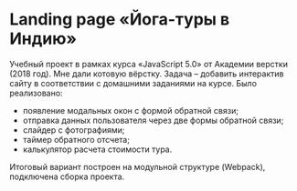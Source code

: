 # Landing page «Йога-туры в Индию»

Учебный проект в рамках курса «JavaScript 5.0» от Академии верстки (2018 год). Мне дали котовую вёрстку. Задача – добавить интерактив сайту в соответствии с домашними заданиями на курсе. Было реализовано:

-	появление модальных окон с формой обратной связи;
-	отправка данных пользователя через две формы обратной связи;
-	слайдер с фотографиями;
-	таймер обратного отсчета;
-	калькулятор расчета стоимости тура.

Итоговый вариант построен на модульной структуре (Webpack), подключена сборка проекта.

